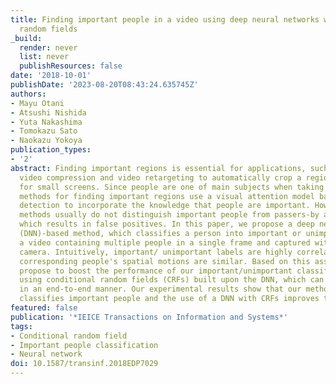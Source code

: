 ```yaml
---
title: Finding important people in a video using deep neural networks with conditional
  random fields
_build:
  render: never
  list: never
  publishResources: false
date: '2018-10-01'
publishDate: '2023-08-20T08:43:24.635745Z'
authors:
- Mayu Otani
- Atsushi Nishida
- Yuta Nakashima
- Tomokazu Sato
- Naokazu Yokoya
publication_types:
- '2'
abstract: Finding important regions is essential for applications, such as content-aware
  video compression and video retargeting to automatically crop a region in a video
  for small screens. Since people are one of main subjects when taking a video, some
  methods for finding important regions use a visual attention model based on face/pedestrian
  detection to incorporate the knowledge that people are important. However, such
  methods usually do not distinguish important people from passers-by and bystanders,
  which results in false positives. In this paper, we propose a deep neural network
  (DNN)-based method, which classifies a person into important or unimportant, given
  a video containing multiple people in a single frame and captured with a hand-held
  camera. Intuitively, important/ unimportant labels are highly correlated given that
  corresponding people's spatial motions are similar. Based on this assumption, we
  propose to boost the performance of our important/unimportant classification by
  using conditional random fields (CRFs) built upon the DNN, which can be trained
  in an end-to-end manner. Our experimental results show that our method successfully
  classifies important people and the use of a DNN with CRFs improves the accuracy.
featured: false
publication: '*IEICE Transactions on Information and Systems*'
tags:
- Conditional random field
- Important people classification
- Neural network
doi: 10.1587/transinf.2018EDP7029
---
```


